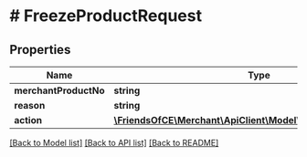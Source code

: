 # # FreezeProductRequest

## Properties

Name | Type | Description | Notes
------------ | ------------- | ------------- | -------------
**merchantProductNo** | **string** |  |
**reason** | **string** |  |
**action** | [**\FriendsOfCE\Merchant\ApiClient\Model\FreezingActionRequest**](FreezingActionRequest.md) |  |

[[Back to Model list]](../../README.md#models) [[Back to API list]](../../README.md#endpoints) [[Back to README]](../../README.md)
